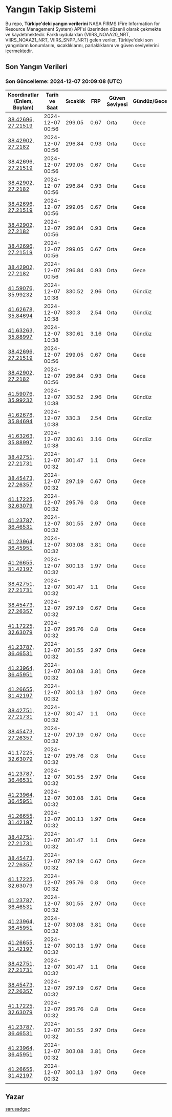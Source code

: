 # Yangın Takip Sistemi

Bu repo, **Türkiye'deki yangın verilerini** NASA FIRMS (Fire Information for Resource Management System) API'si üzerinden düzenli olarak çekmekte ve kaydetmektedir. Farklı uydulardan (VIIRS_NOAA20_NRT, VIIRS_NOAA21_NRT, VIIRS_SNPP_NRT) gelen veriler, Türkiye'deki son yangınların konumlarını, sıcaklıklarını, parlaklıklarını ve güven seviyelerini içermektedir.

## Son Yangın Verileri
### Son Güncelleme: 2024-12-07 20:09:08 (UTC)

| Koordinatlar (Enlem, Boylam) | Tarih ve Saat | Sıcaklık | FRP | Güven Seviyesi | Gündüz/Gece |
|-----------------------------|----------------|----------|-----|----------------|-------------|
| [38.42696, 27.21519](https://www.google.com/maps?q=38.42696,27.21519) | 2024-12-07 00:56 | 299.05 | 0.67 | Orta | Gece |
| [38.42902, 27.2182](https://www.google.com/maps?q=38.42902,27.2182) | 2024-12-07 00:56 | 296.84 | 0.93 | Orta | Gece |
| [38.42696, 27.21519](https://www.google.com/maps?q=38.42696,27.21519) | 2024-12-07 00:56 | 299.05 | 0.67 | Orta | Gece |
| [38.42902, 27.2182](https://www.google.com/maps?q=38.42902,27.2182) | 2024-12-07 00:56 | 296.84 | 0.93 | Orta | Gece |
| [38.42696, 27.21519](https://www.google.com/maps?q=38.42696,27.21519) | 2024-12-07 00:56 | 299.05 | 0.67 | Orta | Gece |
| [38.42902, 27.2182](https://www.google.com/maps?q=38.42902,27.2182) | 2024-12-07 00:56 | 296.84 | 0.93 | Orta | Gece |
| [38.42696, 27.21519](https://www.google.com/maps?q=38.42696,27.21519) | 2024-12-07 00:56 | 299.05 | 0.67 | Orta | Gece |
| [38.42902, 27.2182](https://www.google.com/maps?q=38.42902,27.2182) | 2024-12-07 00:56 | 296.84 | 0.93 | Orta | Gece |
| [41.59076, 35.99232](https://www.google.com/maps?q=41.59076,35.99232) | 2024-12-07 10:38 | 330.52 | 2.96 | Orta | Gündüz |
| [41.62678, 35.84694](https://www.google.com/maps?q=41.62678,35.84694) | 2024-12-07 10:38 | 330.3 | 2.54 | Orta | Gündüz |
| [41.63263, 35.88997](https://www.google.com/maps?q=41.63263,35.88997) | 2024-12-07 10:38 | 330.61 | 3.16 | Orta | Gündüz |
| [38.42696, 27.21519](https://www.google.com/maps?q=38.42696,27.21519) | 2024-12-07 00:56 | 299.05 | 0.67 | Orta | Gece |
| [38.42902, 27.2182](https://www.google.com/maps?q=38.42902,27.2182) | 2024-12-07 00:56 | 296.84 | 0.93 | Orta | Gece |
| [41.59076, 35.99232](https://www.google.com/maps?q=41.59076,35.99232) | 2024-12-07 10:38 | 330.52 | 2.96 | Orta | Gündüz |
| [41.62678, 35.84694](https://www.google.com/maps?q=41.62678,35.84694) | 2024-12-07 10:38 | 330.3 | 2.54 | Orta | Gündüz |
| [41.63263, 35.88997](https://www.google.com/maps?q=41.63263,35.88997) | 2024-12-07 10:38 | 330.61 | 3.16 | Orta | Gündüz |
| [38.42751, 27.21731](https://www.google.com/maps?q=38.42751,27.21731) | 2024-12-07 00:32 | 301.47 | 1.1 | Orta | Gece |
| [38.45473, 27.26357](https://www.google.com/maps?q=38.45473,27.26357) | 2024-12-07 00:32 | 297.19 | 0.67 | Orta | Gece |
| [41.17225, 32.63079](https://www.google.com/maps?q=41.17225,32.63079) | 2024-12-07 00:32 | 295.76 | 0.8 | Orta | Gece |
| [41.23787, 36.46531](https://www.google.com/maps?q=41.23787,36.46531) | 2024-12-07 00:32 | 301.55 | 2.97 | Orta | Gece |
| [41.23964, 36.45951](https://www.google.com/maps?q=41.23964,36.45951) | 2024-12-07 00:32 | 303.08 | 3.81 | Orta | Gece |
| [41.26655, 31.42197](https://www.google.com/maps?q=41.26655,31.42197) | 2024-12-07 00:32 | 300.13 | 1.97 | Orta | Gece |
| [38.42751, 27.21731](https://www.google.com/maps?q=38.42751,27.21731) | 2024-12-07 00:32 | 301.47 | 1.1 | Orta | Gece |
| [38.45473, 27.26357](https://www.google.com/maps?q=38.45473,27.26357) | 2024-12-07 00:32 | 297.19 | 0.67 | Orta | Gece |
| [41.17225, 32.63079](https://www.google.com/maps?q=41.17225,32.63079) | 2024-12-07 00:32 | 295.76 | 0.8 | Orta | Gece |
| [41.23787, 36.46531](https://www.google.com/maps?q=41.23787,36.46531) | 2024-12-07 00:32 | 301.55 | 2.97 | Orta | Gece |
| [41.23964, 36.45951](https://www.google.com/maps?q=41.23964,36.45951) | 2024-12-07 00:32 | 303.08 | 3.81 | Orta | Gece |
| [41.26655, 31.42197](https://www.google.com/maps?q=41.26655,31.42197) | 2024-12-07 00:32 | 300.13 | 1.97 | Orta | Gece |
| [38.42751, 27.21731](https://www.google.com/maps?q=38.42751,27.21731) | 2024-12-07 00:32 | 301.47 | 1.1 | Orta | Gece |
| [38.45473, 27.26357](https://www.google.com/maps?q=38.45473,27.26357) | 2024-12-07 00:32 | 297.19 | 0.67 | Orta | Gece |
| [41.17225, 32.63079](https://www.google.com/maps?q=41.17225,32.63079) | 2024-12-07 00:32 | 295.76 | 0.8 | Orta | Gece |
| [41.23787, 36.46531](https://www.google.com/maps?q=41.23787,36.46531) | 2024-12-07 00:32 | 301.55 | 2.97 | Orta | Gece |
| [41.23964, 36.45951](https://www.google.com/maps?q=41.23964,36.45951) | 2024-12-07 00:32 | 303.08 | 3.81 | Orta | Gece |
| [41.26655, 31.42197](https://www.google.com/maps?q=41.26655,31.42197) | 2024-12-07 00:32 | 300.13 | 1.97 | Orta | Gece |
| [38.42751, 27.21731](https://www.google.com/maps?q=38.42751,27.21731) | 2024-12-07 00:32 | 301.47 | 1.1 | Orta | Gece |
| [38.45473, 27.26357](https://www.google.com/maps?q=38.45473,27.26357) | 2024-12-07 00:32 | 297.19 | 0.67 | Orta | Gece |
| [41.17225, 32.63079](https://www.google.com/maps?q=41.17225,32.63079) | 2024-12-07 00:32 | 295.76 | 0.8 | Orta | Gece |
| [41.23787, 36.46531](https://www.google.com/maps?q=41.23787,36.46531) | 2024-12-07 00:32 | 301.55 | 2.97 | Orta | Gece |
| [41.23964, 36.45951](https://www.google.com/maps?q=41.23964,36.45951) | 2024-12-07 00:32 | 303.08 | 3.81 | Orta | Gece |
| [41.26655, 31.42197](https://www.google.com/maps?q=41.26655,31.42197) | 2024-12-07 00:32 | 300.13 | 1.97 | Orta | Gece |
| [38.42751, 27.21731](https://www.google.com/maps?q=38.42751,27.21731) | 2024-12-07 00:32 | 301.47 | 1.1 | Orta | Gece |
| [38.45473, 27.26357](https://www.google.com/maps?q=38.45473,27.26357) | 2024-12-07 00:32 | 297.19 | 0.67 | Orta | Gece |
| [41.17225, 32.63079](https://www.google.com/maps?q=41.17225,32.63079) | 2024-12-07 00:32 | 295.76 | 0.8 | Orta | Gece |
| [41.23787, 36.46531](https://www.google.com/maps?q=41.23787,36.46531) | 2024-12-07 00:32 | 301.55 | 2.97 | Orta | Gece |
| [41.23964, 36.45951](https://www.google.com/maps?q=41.23964,36.45951) | 2024-12-07 00:32 | 303.08 | 3.81 | Orta | Gece |
| [41.26655, 31.42197](https://www.google.com/maps?q=41.26655,31.42197) | 2024-12-07 00:32 | 300.13 | 1.97 | Orta | Gece |

## Yazar

[sarusadgac](https://x.com/sarusadgac)
